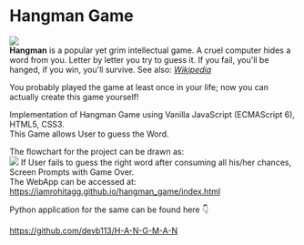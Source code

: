 # Hangman Game
<html>
        <div><img src="https://upload.wikimedia.org/wikipedia/commons/thumb/f/f4/Hangman_game.jpg/220px-Hangman_game.jpg"><br>
          <strong>Hangman</strong> is a popular yet grim intellectual game. A cruel computer hides a word from you. Letter by letter you try to guess it. If you fail, you'll be              hanged, if you win, you'll survive. See also: <em><a href="https://en.wikipedia.org/wiki/Hangman_(game)">Wikipedia</a></em></br>
        <p>You probably played the game at least once in your life; now you can actually create this game yourself!</p></div>
       <div>
Implementation of Hangman Game using Vanilla JavaScript (ECMAScript 6), HTML5, CSS3.
<br>
This Game allows User to guess the Word.
<br>

The flowchart for the project can be drawn as:
<br>
<img src = "https://github.com/iamrohitagg/hangman_game/blob/master/flowChart.png"></img>
If User fails to guess the right word after consuming all his/her chances, Screen Prompts with Game Over.
<br>
The WebApp can be accessed at:
<br>
https://iamrohitagg.github.io/hangman_game/index.html

Python application for the same can be found here 👇

https://github.com/devb113/H-A-N-G-M-A-N
